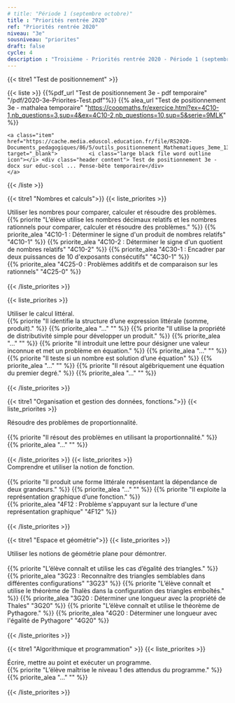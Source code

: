 ```yaml
---
# title: "Période 1 (septembre octobre)"
title : "Priorités rentrée 2020"
ref: "Priorités rentrée 2020"
niveau: "3e"
sousniveau: "priorites"
draft: false
cycle: 4
description : "Troisième - Priorités rentrée 2020 - Période 1 (septembre octobre)"
---
```


<!-- <h2 class="ui horizontal divider header">Priorités</h2>
<h3 class="ui horizontal divider header">Test de positionnement</h3> -->

{{< titre1 "Test de positionnement" >}}

{{< liste >}}
	{{%pdf_url "Test de positionnement 3e - pdf temporaire" "/pdf/2020-3e-Priorites-Test.pdf"%}}
	{{% alea_url "Test de positionnement 3e - mathalea temporaire" "https://coopmaths.fr/exercice.html?ex=4C10-1,nb_questions=3,sup=4&ex=4C10-2,nb_questions=10,sup=5&serie=9MLK" %}}

	<a class="item" href="https://cache.media.eduscol.education.fr/file/RS2020-Documents_pedagogiques/86/5/outils_positionnement_Mathematiques_3eme_1309865.docx" target="_blank">  		<i class="large black file word outline icon"></i> <div class="header content"> Test de positionnement 3e - docx sur educ-scol ... Pense-bête temporaire</div>  	
	</a>

{{< /liste >}}


<!-- <h3 class="ui horizontal divider header">Nombres et calculs</h3> -->
{{< titre1 "Nombres et calculs">}}
{{< liste_priorites >}}
	<div class="item">
		<i class="large black chevron circle right icon"></i>
		<div class="header content"> Utiliser les nombres pour comparer, calculer et résoudre des problèmes.</div>
			{{% priorite "L’élève utilise les nombres décimaux relatifs et les nombres rationnels pour comparer, calculer et résoudre des problèmes." %}}
			{{% priorite_alea "4C10-1 : Déterminer le signe d'un produit de nombres relatifs" "4C10-1" %}}
			{{% priorite_alea "4C10-2 : Déterminer le signe d'un quotient de nombres relatifs" "4C10-2" %}}
			{{% priorite_alea "4C30-1 : Encadrer par deux puissances de 10 d'exposants consécutifs" "4C30-1" %}}			
			{{% priorite_alea "4C25-0 : Problèmes additifs et de comparaison sur les rationnels" "4C25-0" %}}			
	</div>	
{{< /liste_priorites >}}

{{< liste_priorites >}}
	<div class="item">
		<i class="large black chevron circle right icon"></i>
		<div class="header content"> Utiliser le calcul littéral.</div>	
			{{% priorite "Il identifie la structure d’une expression littérale (somme, produit)." %}}
			{{% priorite_alea "..." "" %}}
			{{% priorite "Il utilise la propriété de distributivité simple pour développer un produit." %}}
			{{% priorite_alea "..." "" %}}
			{{% priorite "Il introduit une lettre pour désigner une valeur inconnue et met un problème en équation." %}}
			{{% priorite_alea "..." "" %}}
			{{% priorite "Il teste si un nombre est solution d’une équation" %}}
			{{% priorite_alea "..." "" %}}
			{{% priorite "Il résout algébriquement une équation du premier degré." %}}
			{{% priorite_alea "..." "" %}}
	</div>	
{{< /liste_priorites >}}


<!-- <h3 class="ui horizontal divider header">Organisation et gestion des données, fonctions.</h3> -->
{{< titre1 "Organisation et gestion des données, fonctions.">}}
{{< liste_priorites >}}
	<div class="item">
		<i class="large black chevron circle right icon"></i>
		<div class="header content"> Résoudre des problèmes de proportionnalité.</div>	
			{{% priorite "Il résout des problèmes en utilisant la proportionnalité." %}}
			{{% priorite_alea "..." "" %}}
	</div>	
{{< /liste_priorites >}}
{{< liste_priorites >}}
	<div class="item">
		<i class="large black chevron circle right icon"></i>
		<div class="header content"> Comprendre et utiliser la notion de fonction.</div>	
			{{% priorite "Il produit une forme littérale représentant la dépendance de deux grandeurs." %}}
			{{% priorite_alea "..." "" %}}
			{{% priorite "Il exploite la représentation graphique d’une fonction." %}}			
			{{% priorite_alea "4F12 : Problème s'appuyant sur la lecture d'une représentation graphique" "4F12" %}}
	</div>	
{{< /liste_priorites >}}

<!-- <h3 class="ui horizontal divider header">Espace et géométrie</h3> -->
{{< titre1 "Espace et géométrie">}}
{{< liste_priorites >}}
	<div class="item">
		<i class="large black chevron circle right icon"></i>
		<div class="header content"> Utiliser les notions de géométrie plane pour démontrer.</div>	
			{{% priorite "L’élève connaît et utilise les cas d’égalité des triangles." %}}			
			{{% priorite_alea "3G23 : Reconnaître des triangles semblables dans différentes configurations" "3G23" %}}
			{{% priorite "L’élève connaît et utilise le théorème de Thalès dans la configuration des triangles emboîtés." %}}
			{{% priorite_alea "3G20 : Déterminer une longueur avec la propriété de Thales" "3G20" %}}
			{{% priorite "L’élève connaît et utilise le théorème de Pythagore." %}}
			{{% priorite_alea "4G20 : Déterminer une longueur avec l'égalité de Pythagore" "4G20" %}}
	</div>	
{{< /liste_priorites >}}

<!-- <h3 class="ui horizontal divider header">Algorithmique et programmation</h3> -->
{{< titre1 "Algorithmique et programmation" >}}
{{< liste_priorites >}}
	<div class="item">
		<i class="large black chevron circle right icon"></i>
		<div class="header content">Écrire, mettre au point et exécuter un programme.</div>	
			{{% priorite "L’élève maîtrise le niveau 1 des attendus du programme." %}}
			{{% priorite_alea "..." "" %}}
	</div>	
{{< /liste_priorites >}}

<!-- {{< liste_exercices >}}
	{{% alea_url "..." "" %}}
	{{% alea "..." "" %}}
{{< /liste_exercices >}}



{{< titre "Compléments numériques" >}}

{{< liste >}}
{{< /liste >}} -->
